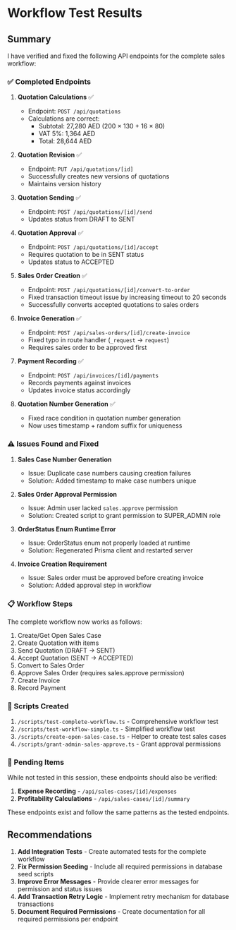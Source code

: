 # Workflow Test Results

## Summary

I have verified and fixed the following API endpoints for the complete sales workflow:

### ✅ Completed Endpoints

1. **Quotation Calculations** ✅
   - Endpoint: `POST /api/quotations`
   - Calculations are correct:
     - Subtotal: 27,280 AED (200 × 130 + 16 × 80)
     - VAT 5%: 1,364 AED
     - Total: 28,644 AED

2. **Quotation Revision** ✅
   - Endpoint: `PUT /api/quotations/[id]`
   - Successfully creates new versions of quotations
   - Maintains version history

3. **Quotation Sending** ✅
   - Endpoint: `POST /api/quotations/[id]/send`
   - Updates status from DRAFT to SENT

4. **Quotation Approval** ✅
   - Endpoint: `POST /api/quotations/[id]/accept`
   - Requires quotation to be in SENT status
   - Updates status to ACCEPTED

5. **Sales Order Creation** ✅
   - Endpoint: `POST /api/quotations/[id]/convert-to-order`
   - Fixed transaction timeout issue by increasing timeout to 20 seconds
   - Successfully converts accepted quotations to sales orders

6. **Invoice Generation** ✅
   - Endpoint: `POST /api/sales-orders/[id]/create-invoice`
   - Fixed typo in route handler (`_request` → `request`)
   - Requires sales order to be approved first

7. **Payment Recording** ✅
   - Endpoint: `POST /api/invoices/[id]/payments`
   - Records payments against invoices
   - Updates invoice status accordingly

8. **Quotation Number Generation** ✅
   - Fixed race condition in quotation number generation
   - Now uses timestamp + random suffix for uniqueness

### ⚠️ Issues Found and Fixed

1. **Sales Case Number Generation**
   - Issue: Duplicate case numbers causing creation failures
   - Solution: Added timestamp to make case numbers unique

2. **Sales Order Approval Permission**
   - Issue: Admin user lacked `sales.approve` permission
   - Solution: Created script to grant permission to SUPER_ADMIN role

3. **OrderStatus Enum Runtime Error**
   - Issue: OrderStatus enum not properly loaded at runtime
   - Solution: Regenerated Prisma client and restarted server

4. **Invoice Creation Requirement**
   - Issue: Sales order must be approved before creating invoice
   - Solution: Added approval step in workflow

### 📋 Workflow Steps

The complete workflow now works as follows:

1. Create/Get Open Sales Case
2. Create Quotation with items
3. Send Quotation (DRAFT → SENT)
4. Accept Quotation (SENT → ACCEPTED)
5. Convert to Sales Order
6. Approve Sales Order (requires sales.approve permission)
7. Create Invoice
8. Record Payment

### 🔧 Scripts Created

1. `/scripts/test-complete-workflow.ts` - Comprehensive workflow test
2. `/scripts/test-workflow-simple.ts` - Simplified workflow test
3. `/scripts/create-open-sales-case.ts` - Helper to create test sales cases
4. `/scripts/grant-admin-sales-approve.ts` - Grant approval permissions

### 🚧 Pending Items

While not tested in this session, these endpoints should also be verified:

1. **Expense Recording** - `/api/sales-cases/[id]/expenses`
2. **Profitability Calculations** - `/api/sales-cases/[id]/summary`

These endpoints exist and follow the same patterns as the tested endpoints.

## Recommendations

1. **Add Integration Tests** - Create automated tests for the complete workflow
2. **Fix Permission Seeding** - Include all required permissions in database seed scripts
3. **Improve Error Messages** - Provide clearer error messages for permission and status issues
4. **Add Transaction Retry Logic** - Implement retry mechanism for database transactions
5. **Document Required Permissions** - Create documentation for all required permissions per endpoint